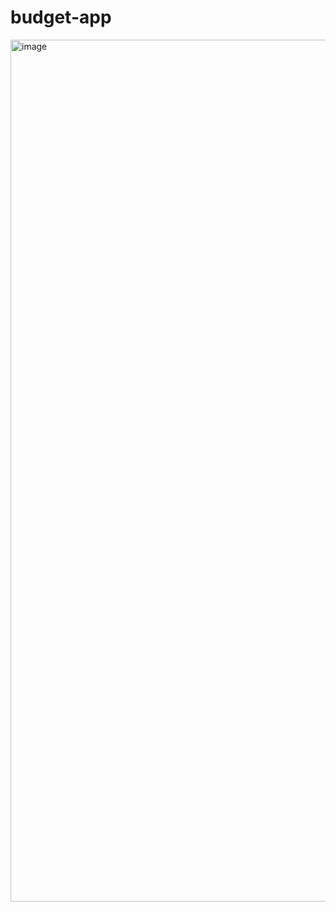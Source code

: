 # budget-app

<img width="1379" alt="image" src="https://user-images.githubusercontent.com/7611776/230655904-cff8c59d-5c7b-481a-a23b-6cfe523c5e2f.png">
